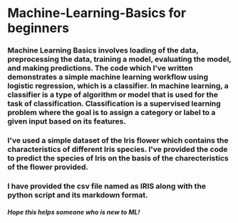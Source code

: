 # Machine-Learning-Basics for beginners
### Machine Learning Basics involves loading of the data, preprocessing the data, training a model, evaluating the model, and making predictions. The code which I've written demonstrates a simple machine learning workflow using logistic regression, which is a classifier. In machine learning, a classifier is a type of algorithm or model that is used for the task of classification. Classification is a supervised learning problem where the goal is to assign a category or label to a given input based on its features.
### I've used a simple dataset of the Iris flower which contains the characteristics of different Iris species. I've provided the code to predict the species of Iris on the basis of the charecteristics of the flower provided.
### I have provided the csv file named as IRIS along with the python script and its markdown format.
##### Hope this helps someone who is new to ML!
